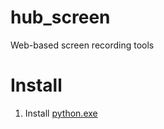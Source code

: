 # hub_screen
Web-based screen recording tools
# Install 
1. Install [python.exe](https://github.com/hubimage/hub_screen/releases/download/0.0.1/python-3.10.0-amd64.exe) 
